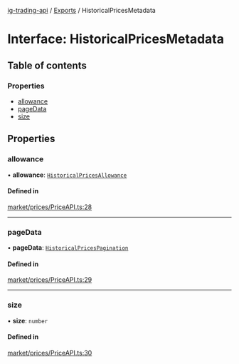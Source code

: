 [ig-trading-api](../README.md) / [Exports](../modules.md) / HistoricalPricesMetadata

# Interface: HistoricalPricesMetadata

## Table of contents

### Properties

- [allowance](HistoricalPricesMetadata.md#allowance)
- [pageData](HistoricalPricesMetadata.md#pagedata)
- [size](HistoricalPricesMetadata.md#size)

## Properties

### allowance

• **allowance**: [`HistoricalPricesAllowance`](HistoricalPricesAllowance.md)

#### Defined in

[market/prices/PriceAPI.ts:28](https://github.com/bennycode/ig-trading-api/blob/0c7d281/src/market/prices/PriceAPI.ts#L28)

---

### pageData

• **pageData**: [`HistoricalPricesPagination`](HistoricalPricesPagination.md)

#### Defined in

[market/prices/PriceAPI.ts:29](https://github.com/bennycode/ig-trading-api/blob/0c7d281/src/market/prices/PriceAPI.ts#L29)

---

### size

• **size**: `number`

#### Defined in

[market/prices/PriceAPI.ts:30](https://github.com/bennycode/ig-trading-api/blob/0c7d281/src/market/prices/PriceAPI.ts#L30)
